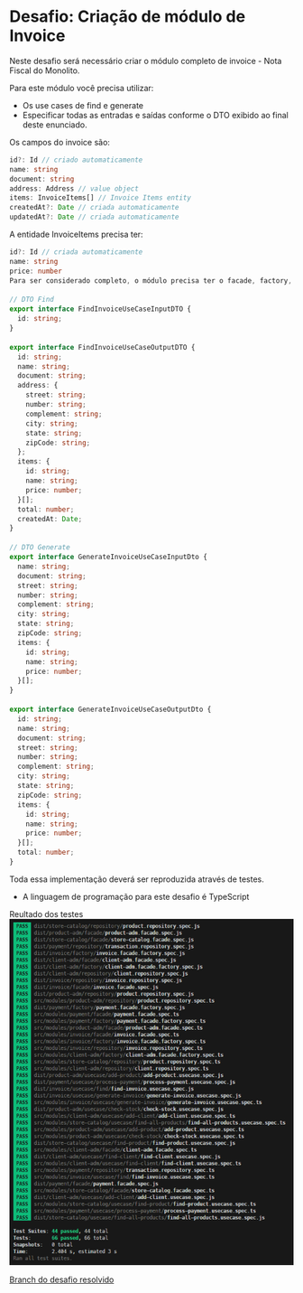 # Desafio: Criação de módulo de Invoice

Neste desafio será necessário criar o módulo completo de invoice - Nota Fiscal do Monolito.

Para este módulo você precisa utilizar:

- Os use cases de find e generate
- Especificar todas as entradas e saídas conforme o DTO exibido ao final deste enunciado.

Os campos do invoice são:

```typescript
id?: Id // criado automaticamente
name: string
document: string
address: Address // value object
items: InvoiceItems[] // Invoice Items entity
createdAt?: Date // criada automaticamente
updatedAt?: Date // criada automaticamente
```
 
A entidade InvoiceItems precisa ter:

```typescript
id?: Id // criada automaticamente
name: string
price: number
Para ser considerado completo, o módulo precisa ter o facade, factory, domain, gateway, repository e usecase.

// DTO Find
export interface FindInvoiceUseCaseInputDTO {
  id: string;
}

export interface FindInvoiceUseCaseOutputDTO {
  id: string;
  name: string;
  document: string;
  address: {
    street: string;
    number: string;
    complement: string;
    city: string;
    state: string;
    zipCode: string;
  };
  items: {
    id: string;
    name: string;
    price: number;
  }[];
  total: number;
  createdAt: Date;
}

// DTO Generate
export interface GenerateInvoiceUseCaseInputDto {
  name: string;
  document: string;
  street: string;
  number: string;
  complement: string;
  city: string;
  state: string;
  zipCode: string;
  items: {
    id: string;
    name: string;
    price: number;
  }[];
}

export interface GenerateInvoiceUseCaseOutputDto {
  id: string;
  name: string;
  document: string;
  street: string;
  number: string;
  complement: string;
  city: string;
  state: string;
  zipCode: string;
  items: {
    id: string;
    name: string;
    price: number;
  }[];
  total: number;
}
```
Toda essa implementação deverá ser reproduzida através de testes.

* A linguagem de programação para este desafio é TypeScript

Reultado dos testes
![alt text](image.png)

[Branch do desafio resolvido](https://github.com/uiratan/fullcycle-archdev-monolith/tree/invoice-module)
